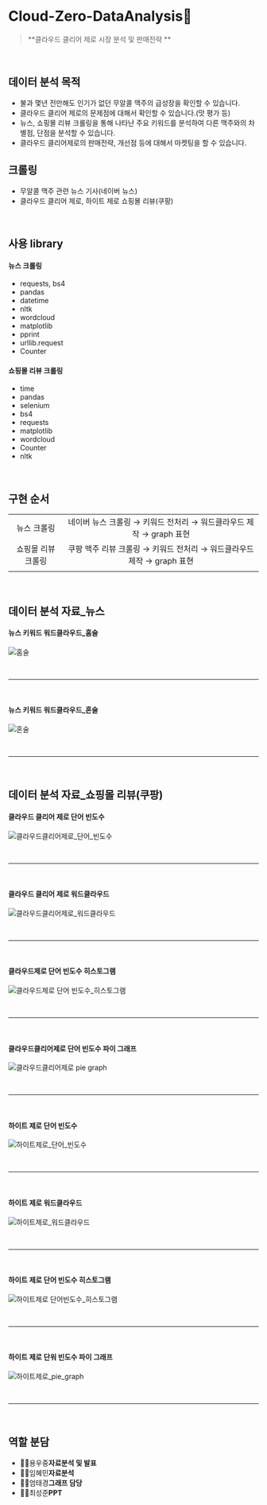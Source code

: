 # Cloud-Zero-DataAnalysis:beers:

>**클라우드 클리어 제로 시장 분석 및 판매전략 **

</br>

## 데이터 분석 목적
- 불과 몇년 전만해도 인기가 없던 무알콜 맥주의 급성장을 확인할 수 있습니다.
- 클라우드 클리어 제로의 문제점에 대해서 확인할 수 있습니다.(맛 평가 등)
- 뉴스, 쇼핑몰 리뷰 크롤링을 통해 나타난 주요 키워드를 분석하여 다른 맥주와의 차별점, 단점을 분석할 수 있습니다.
- 클라우드 클리어제로의 판매전략, 개선점 등에 대해서 마켓팅을 할 수 있습니다.

## 크롤링 
- 무알콜 맥주 관련 뉴스 기사(네이버 뉴스)
- 클라우드 클리어 제로, 하이트 제로 쇼핑몰 리뷰(쿠팡)

</br>

## 사용 library
#### 뉴스 크롤링
- requests, bs4 
- pandas 
- datetime 
- nltk 
- wordcloud
- matplotlib
- pprint
- urllib.request
- Counter

#### 쇼핑몰 리뷰 크롤링
- time
- pandas
- selenium
- bs4
- requests
- matplotlib
- wordcloud
- Counter
- nltk


</br>

## 구현 순서
|                     |                                                                    |
|:-------------------:|:------------------------------------------------------------------:|
|      뉴스 크롤링     | 네이버 뉴스 크롤링 → 키워드 전처리 → 워드클라우드 제작 → graph 표현    |
|  쇼핑몰 리뷰 크롤링  | 쿠팡 맥주 리뷰 크롤링 → 키워드 전처리 → 워드클라우드 제작 → graph 표현  |
|                     | 

</br>

## 데이터 분석 자료_뉴스
#### 뉴스 키워드 워드클라우드_홈술 
![홈술](https://github.com/imeamin/Cloud-Zero-DataAnalysis/blob/master/%EB%89%B4%EC%8A%A4%ED%81%AC%EB%A1%A4%EB%A7%81/%ED%99%88%EC%88%A0.png?raw=true)


<br/>

***

<br/>

#### 뉴스 키워드 워드클라우드_혼술
![혼술](https://github.com/imeamin/Cloud-Zero-DataAnalysis/blob/master/%EB%89%B4%EC%8A%A4%ED%81%AC%EB%A1%A4%EB%A7%81/%ED%98%BC%EC%88%A0.png?raw=true)

<br/>

***

<br/>

## 데이터 분석 자료_쇼핑몰 리뷰(쿠팡)
#### 클라우드 클리어 제로 단어 빈도수 
![클라우드클리어제로_단어_빈도수](https://github.com/imeamin/Cloud-Zero-DataAnalysis/blob/master/readme_picture/%ED%81%B4%EB%9D%BC%EC%9A%B0%EB%93%9C%ED%81%B4%EB%A6%AC%EC%96%B4%EC%A0%9C%EB%A1%9C_%EB%8B%A8%EC%96%B4_%EB%B9%88%EB%8F%84%EC%88%98.JPG?raw=true)

<br/>

***

<br/>

#### 클라우드 클리어 제로 워드클라우드
![클라우드클리어제로_워드클라우드](https://github.com/imeamin/Cloud-Zero-DataAnalysis/blob/master/readme_picture/%ED%81%B4%EB%9D%BC%EC%9A%B0%EB%93%9C%ED%81%B4%EB%A6%AC%EC%96%B4%EC%A0%9C%EB%A1%9C_%EC%9B%8C%EB%93%9C%ED%81%B4%EB%9D%BC%EC%9A%B0%EB%93%9C.JPG?raw=true)

<br/>

***

<br/>

#### 클라우드제로 단어 빈도수 히스토그램
![클라우드제로 단어 빈도수_히스토그램](https://github.com/imeamin/Cloud-Zero-DataAnalysis/blob/master/readme_picture/%ED%81%B4%EB%9D%BC%EC%9A%B0%EB%93%9C%EC%A0%9C%EB%A1%9C%20%EB%8B%A8%EC%96%B4%20%EB%B9%88%EB%8F%84%EC%88%98_%ED%9E%88%EC%8A%A4%ED%86%A0%EA%B7%B8%EB%9E%A8.png?raw=true)

<br/>

***

<br/>

#### 클라우드클리어제로 단어 빈도수 파이 그래프
![클라우드클리어제로 pie graph](https://github.com/imeamin/Cloud-Zero-DataAnalysis/blob/master/readme_picture/%ED%81%B4%EB%9D%BC%EC%9A%B0%EB%93%9C%ED%81%B4%EB%A6%AC%EC%96%B4%EC%A0%9C%EB%A1%9C%20pie%20graph.JPG?raw=true)

<br/>

***

<br/>

#### 하이트 제로 단어 빈도수
![하이트제로_단어_빈도수](https://github.com/imeamin/Cloud-Zero-DataAnalysis/blob/master/readme_picture/%ED%95%98%EC%9D%B4%ED%8A%B8%EC%A0%9C%EB%A1%9C_%EB%8B%A8%EC%96%B4_%EB%B9%88%EB%8F%84%EC%88%98.JPG?raw=true)

<br/>

***

<br/>

#### 하이트 제로 워드클라우드
![하이트제로_워드클라우드](https://github.com/imeamin/Cloud-Zero-DataAnalysis/blob/master/readme_picture/%ED%95%98%EC%9D%B4%ED%8A%B8%EC%A0%9C%EB%A1%9C_%EC%9B%8C%EB%93%9C%ED%81%B4%EB%9D%BC%EC%9A%B0%EB%93%9C.JPG?raw=true)

<br/>

***

<br/>

#### 하이트 제로 단어 빈도수 히스토그램
![하이트제로 단어빈도수_히스토그램](https://github.com/imeamin/Cloud-Zero-DataAnalysis/blob/master/readme_picture/%ED%95%98%EC%9D%B4%ED%8A%B8%EC%A0%9C%EB%A1%9C%20%EB%8B%A8%EC%96%B4%EB%B9%88%EB%8F%84%EC%88%98_%ED%9E%88%EC%8A%A4%ED%86%A0%EA%B7%B8%EB%9E%A8.png?raw=true)



<br/>

***

<br/>

#### 하이트 제로 단워 빈도수 파이 그래프
![하이트제로_pie_graph](https://github.com/imeamin/Cloud-Zero-DataAnalysis/blob/master/readme_picture/%ED%95%98%EC%9D%B4%ED%8A%B8%EC%A0%9C%EB%A1%9C_pie_graph.JPG?raw=true)

<br/>

***

<br/>

## 역할 분담
- 👨‍💻용우중**자료분석 및 발표**
- 👨‍💻임혜민**자료분석**
- 👨‍💻엄태경**그래프 담당** 
- 👨‍💻최성준**PPT**

